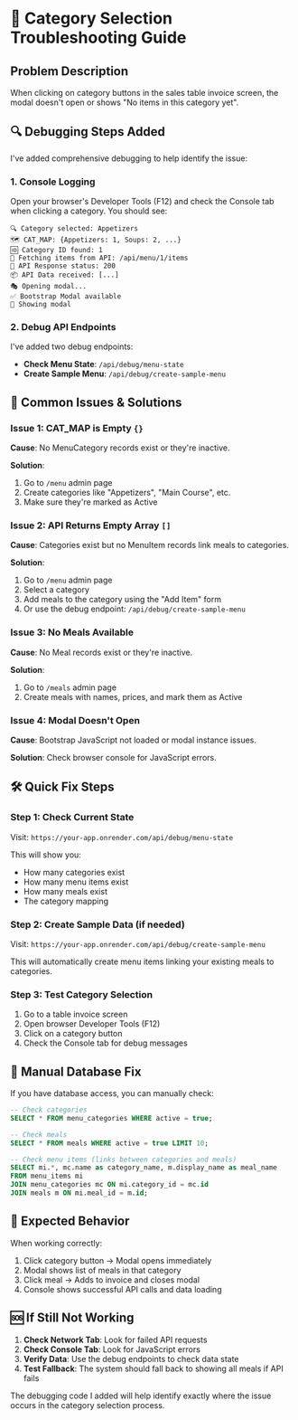 # 🔧 Category Selection Troubleshooting Guide

## Problem Description
When clicking on category buttons in the sales table invoice screen, the modal doesn't open or shows "No items in this category yet".

## 🔍 Debugging Steps Added

I've added comprehensive debugging to help identify the issue:

### 1. Console Logging
Open your browser's Developer Tools (F12) and check the Console tab when clicking a category. You should see:

```
🔍 Category selected: Appetizers
🗺️ CAT_MAP: {Appetizers: 1, Soups: 2, ...}
🆔 Category ID found: 1
📡 Fetching items from API: /api/menu/1/items
📡 API Response status: 200
📦 API Data received: [...]
🎭 Opening modal...
✅ Bootstrap Modal available
📱 Showing modal
```

### 2. Debug API Endpoints
I've added two debug endpoints:

- **Check Menu State**: `/api/debug/menu-state`
- **Create Sample Menu**: `/api/debug/create-sample-menu`

## 🚨 Common Issues & Solutions

### Issue 1: CAT_MAP is Empty `{}`
**Cause**: No MenuCategory records exist or they're inactive.

**Solution**:
1. Go to `/menu` admin page
2. Create categories like "Appetizers", "Main Course", etc.
3. Make sure they're marked as Active

### Issue 2: API Returns Empty Array `[]`
**Cause**: Categories exist but no MenuItem records link meals to categories.

**Solution**:
1. Go to `/menu` admin page
2. Select a category
3. Add meals to the category using the "Add Item" form
4. Or use the debug endpoint: `/api/debug/create-sample-menu`

### Issue 3: No Meals Available
**Cause**: No Meal records exist or they're inactive.

**Solution**:
1. Go to `/meals` admin page
2. Create meals with names, prices, and mark them as Active

### Issue 4: Modal Doesn't Open
**Cause**: Bootstrap JavaScript not loaded or modal instance issues.

**Solution**: Check browser console for JavaScript errors.

## 🛠️ Quick Fix Steps

### Step 1: Check Current State
Visit: `https://your-app.onrender.com/api/debug/menu-state`

This will show you:
- How many categories exist
- How many menu items exist
- How many meals exist
- The category mapping

### Step 2: Create Sample Data (if needed)
Visit: `https://your-app.onrender.com/api/debug/create-sample-menu`

This will automatically create menu items linking your existing meals to categories.

### Step 3: Test Category Selection
1. Go to a table invoice screen
2. Open browser Developer Tools (F12)
3. Click on a category button
4. Check the Console tab for debug messages

## 🔧 Manual Database Fix

If you have database access, you can manually check:

```sql
-- Check categories
SELECT * FROM menu_categories WHERE active = true;

-- Check meals
SELECT * FROM meals WHERE active = true LIMIT 10;

-- Check menu items (links between categories and meals)
SELECT mi.*, mc.name as category_name, m.display_name as meal_name 
FROM menu_items mi 
JOIN menu_categories mc ON mi.category_id = mc.id 
JOIN meals m ON mi.meal_id = m.id;
```

## 📱 Expected Behavior

When working correctly:
1. Click category button → Modal opens immediately
2. Modal shows list of meals in that category
3. Click meal → Adds to invoice and closes modal
4. Console shows successful API calls and data loading

## 🆘 If Still Not Working

1. **Check Network Tab**: Look for failed API requests
2. **Check Console Tab**: Look for JavaScript errors
3. **Verify Data**: Use the debug endpoints to check data state
4. **Test Fallback**: The system should fall back to showing all meals if API fails

The debugging code I added will help identify exactly where the issue occurs in the category selection process.
